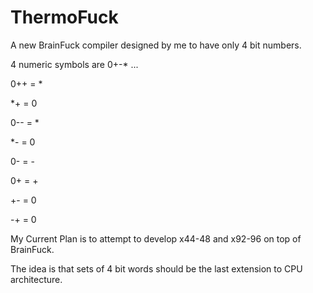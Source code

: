 # ThermoFuck

A new BrainFuck compiler designed by me to have only 4 bit numbers.

4 numeric symbols are 0+-* ...

0++ = *

*+ = 0

0-- = *

*- = 0

0- = -

0+ = +

+- = 0

-+ = 0

My Current Plan is to attempt to develop x44-48 and x92-96 on top of BrainFuck.

The idea is that sets of 4 bit words should be the last extension to CPU architecture.

